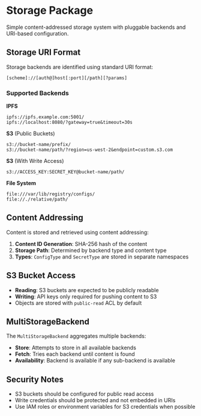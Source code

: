 # Storage Package

Simple content-addressed storage system with pluggable backends and URI-based configuration.

## Storage URI Format

Storage backends are identified using standard URI format:

```
[scheme]://[auth@]host[:port][/path][?params]
```

### Supported Backends

**IPFS**
```
ipfs://ipfs.example.com:5001/
ipfs://localhost:8080/?gateway=true&timeout=30s
```

**S3** (Public Buckets)
```
s3://bucket-name/prefix/
s3://bucket-name/path/?region=us-west-2&endpoint=custom.s3.com
```

**S3** (With Write Access)
```
s3://ACCESS_KEY:SECRET_KEY@bucket-name/path/
```

**File System**
```
file:///var/lib/registry/configs/
file://./relative/path/
```

## Content Addressing

Content is stored and retrieved using content addressing:

1. **Content ID Generation**: SHA-256 hash of the content
2. **Storage Path**: Determined by backend type and content type
3. **Types**: `ConfigType` and `SecretType` are stored in separate namespaces

## S3 Bucket Access

- **Reading**: S3 buckets are expected to be publicly readable
- **Writing**: API keys only required for pushing content to S3
- Objects are stored with `public-read` ACL by default

## MultiStorageBackend

The `MultiStorageBackend` aggregates multiple backends:

- **Store**: Attempts to store in all available backends
- **Fetch**: Tries each backend until content is found
- **Availability**: Backend is available if any sub-backend is available

## Security Notes

- S3 buckets should be configured for public read access
- Write credentials should be protected and not embedded in URIs
- Use IAM roles or environment variables for S3 credentials when possible

